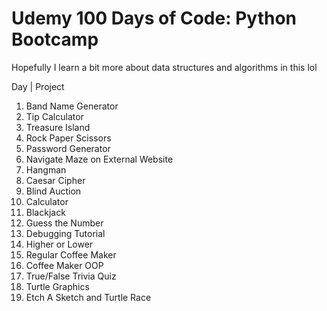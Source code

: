 # Udemy 100 Days of Code: Python Bootcamp

Hopefully I learn a bit more about data structures and algorithms in this lol

Day | Project
1. Band Name Generator
2. Tip Calculator
3. Treasure Island
4. Rock Paper Scissors
5. Password Generator
6. Navigate Maze on External Website
7. Hangman
8. Caesar Cipher
9. Blind Auction
10. Calculator
11. Blackjack
12. Guess the Number
13. Debugging Tutorial
14. Higher or Lower
15. Regular Coffee Maker
16. Coffee Maker OOP
17. True/False Trivia Quiz
18. Turtle Graphics
19. Etch A Sketch and Turtle Race